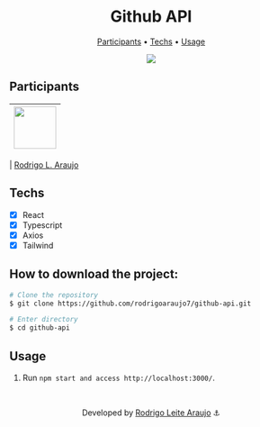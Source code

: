 ﻿<h1 align="center">
  Github API
</h1>

<p align="center">
  <a href="#participants">Participants</a> •
  <a href="#techs">Techs</a> •
  <a href="#usage">Usage</a>
</p>

<div align="center">
  <img src="https://media.giphy.com/media/v1.Y2lkPTc5MGI3NjExMHc3amprY2dhb3B3MHFvbXdiZW9tOTA1aGhpMW81MnA5NTBnejljYSZlcD12MV9pbnRlcm5hbF9naWZfYnlfaWQmY3Q9Zw/gU930kC3wpIB2gx8pF/giphy.gif" />
</div>

## Participants

| [<img src="https://avatars.githubusercontent.com/rodrigoaraujo7" width="75px;"/>](https://github.com/rodrigoaraujo7) |
| :------------------------------------------------------------------------------------------------------------------: |

| [Rodrigo L. Araujo](https://github.com/rodrigoaraujo7)

## Techs

- [x] React
- [x] Typescript
- [x] Axios
- [x] Tailwind

## How to download the project:

```bash
# Clone the repository
$ git clone https://github.com/rodrigoaraujo7/github-api.git

# Enter directory
$ cd github-api
```

## Usage

1. Run `npm start and access http://localhost:3000/`.

<br/>

<p align="center"> Developed by <a href="https://www.linkedin.com/in/rodrigo-leite-araujo-a2a1b119b/">Rodrigo Leite Araujo</a> ⚓</p>
